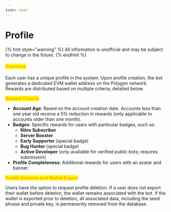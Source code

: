```yaml
---
icon: user
---
```


# Profile

{% hint style="warning" %}
All information is unofficial and may be subject to change in the future.
{% endhint %}

#### <mark style="color:orange;">Overview</mark>

Each user has a unique profile in the system. Upon profile creation, the bot generates a dedicated EVM wallet address on the Polygon network. Rewards are distributed based on multiple criteria, detailed below.

<mark style="color:orange;">**Reward Criteria**</mark>

* **Account Age**: Based on the account creation date. Accounts less than one year old receive a 5% reduction in rewards (only applicable to accounts older than one month).
* **Badges**: Specific rewards for users with particular badges, such as:
  * **Nitro Subscriber**
  * **Server Booster**
  * **Early Supporter** (special badge)
  * **Bug Hunter** (special badge)
  * **Active Developer** (only available for verified public bots; requires submission)
* **Profile Completeness**: Additional rewards for users with an avatar and banner.

<mark style="color:orange;">**Profile Deletion and Wallet Export**</mark>

Users have the option to request profile deletion. If a user does not export their wallet before deletion, the wallet remains associated with the bot. If the wallet is exported prior to deletion, all associated data, including the seed phrase and private key, is permanently removed from the database.
